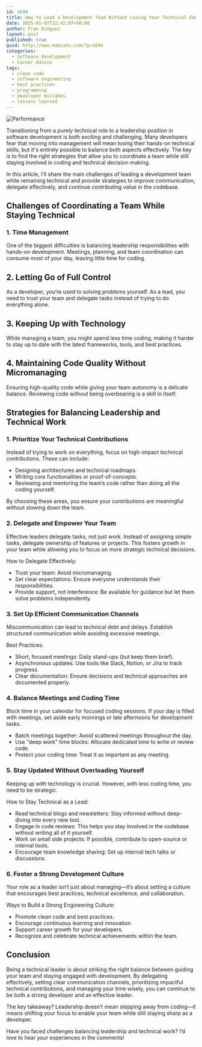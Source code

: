 ```yaml
---
id: 1694
title: How to Lead a Development Team Without Losing Your Technical Edge
date: 2025-01-07T22:42:07+00:00
author: Fran Diéguez
layout: post
published: true
guid: http://www.mabishu.com/?p=1694
categories:
  - Software Development
  - Career Advice
tags:
  - clean code
  - software engineering
  - best practices
  - programming
  - developer mistakes
  - lessons learned
---
```


<div class="aligncenter">

![Performance](./performance.png)

</div>

Transitioning from a purely technical role to a leadership position in software development is both exciting and challenging. Many developers fear that moving into management will mean losing their hands-on technical skills, but it's entirely possible to balance both aspects effectively. The key is to find the right strategies that allow you to coordinate a team while still staying involved in coding and technical decision-making.

In this article, I’ll share the main challenges of leading a development team while remaining technical and provide strategies to improve communication, delegate effectively, and continue contributing value in the codebase.

## Challenges of Coordinating a Team While Staying Technical

### 1. Time Management

One of the biggest difficulties is balancing leadership responsibilities with hands-on development. Meetings, planning, and team coordination can consume most of your day, leaving little time for coding.

## 2. Letting Go of Full Control

As a developer, you’re used to solving problems yourself. As a lead, you need to trust your team and delegate tasks instead of trying to do everything alone.

## 3. Keeping Up with Technology

While managing a team, you might spend less time coding, making it harder to stay up to date with the latest frameworks, tools, and best practices.

## 4. Maintaining Code Quality Without Micromanaging

Ensuring high-quality code while giving your team autonomy is a delicate balance. Reviewing code without being overbearing is a skill in itself.

## Strategies for Balancing Leadership and Technical Work

### 1. Prioritize Your Technical Contributions

Instead of trying to work on everything, focus on high-impact technical contributions. These can include:

- Designing architectures and technical roadmaps.
- Writing core functionalities or proof-of-concepts.
- Reviewing and mentoring the team’s code rather than doing all the coding yourself.

By choosing these areas, you ensure your contributions are meaningful without slowing down the team.

### 2. Delegate and Empower Your Team

Effective leaders delegate tasks, not just work. Instead of assigning simple tasks, delegate ownership of features or projects. This fosters growth in your team while allowing you to focus on more strategic technical decisions.

How to Delegate Effectively:

- Trust your team: Avoid micromanaging.
- Set clear expectations: Ensure everyone understands their responsibilities.
- Provide support, not interference: Be available for guidance but let them solve problems independently.

### 3. Set Up Efficient Communication Channels

Miscommunication can lead to technical debt and delays. Establish structured communication while avoiding excessive meetings.

Best Practices:

- Short, focused meetings: Daily stand-ups (but keep them brief).
- Asynchronous updates: Use tools like Slack, Notion, or Jira to track progress.
- Clear documentation: Ensure decisions and technical approaches are documented properly.

### 4. Balance Meetings and Coding Time

Block time in your calendar for focused coding sessions. If your day is filled with meetings, set aside early mornings or late afternoons for development tasks.

- Batch meetings together: Avoid scattered meetings throughout the day.
- Use "deep work" time blocks: Allocate dedicated time to write or review code.
- Protect your coding time: Treat it as important as any meeting.

### 5. Stay Updated Without Overloading Yourself

Keeping up with technology is crucial. However, with less coding time, you need to be strategic.

How to Stay Technical as a Lead:

- Read technical blogs and newsletters: Stay informed without deep-diving into every new tool.
- Engage in code reviews: This helps you stay involved in the codebase without writing all of it yourself.
- Work on small side projects: If possible, contribute to open-source or internal tools.
- Encourage team knowledge sharing: Set up internal tech talks or discussions.

### 6. Foster a Strong Development Culture

Your role as a leader isn’t just about managing—it’s about setting a culture that encourages best practices, technical excellence, and collaboration.

Ways to Build a Strong Engineering Culture:
- Promote clean code and best practices.
- Encourage continuous learning and innovation.
- Support career growth for your developers.
- Recognize and celebrate technical achievements within the team.

## Conclusion

Being a technical leader is about striking the right balance between guiding your team and staying engaged with development. By delegating effectively, setting clear communication channels, prioritizing impactful technical contributions, and managing your time wisely, you can continue to be both a strong developer and an effective leader.

The key takeaway? Leadership doesn’t mean stepping away from coding—it means shifting your focus to enable your team while still staying sharp as a developer.

Have you faced challenges balancing leadership and technical work? I’d love to hear your experiences in the comments!